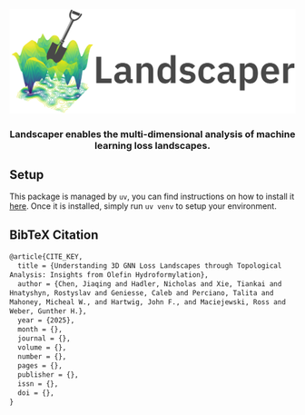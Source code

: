 <div align="center">

<img src="assets/logo.png" width="600">

### Landscaper enables the multi-dimensional analysis of machine learning loss landscapes. 

</div>

## Setup
This package is managed by `uv`, you can find instructions on how to install it [here](https://github.com/astral-sh/uv). Once it is installed, simply run `uv venv` to setup your environment.

## BibTeX Citation 
```
@article{CITE_KEY,
  title = {Understanding 3D GNN Loss Landscapes through Topological Analysis: Insights from Olefin Hydroformylation},
  author = {Chen, Jiaqing and Hadler, Nicholas and Xie, Tiankai and Hnatyshyn, Rostyslav and Geniesse, Caleb and Perciano, Talita and Mahoney, Micheal W., and Hartwig, John F., and Maciejewski, Ross and Weber, Gunther H.},
  year = {2025},
  month = {},
  journal = {},
  volume = {},
  number = {},
  pages = {},
  publisher = {},
  issn = {},
  doi = {},
}
```
